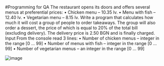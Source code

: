 #Programming for QA
The restaurant opens its doors and offers several menus at preferential prices: 
•	Chicken menu – 10.35 lv. 
•	Menu with fish – 12.40 lv. 
•	Vegetarian menu – 8.15 lv. 
Write a program that calculates how much it will cost a group of people to order takeaways.
The group will also order a dessert, the price of which is equal to 20% of the total bill (excluding delivery). 
The delivery price is 2.50 BGN and is finally charged.  
Input
From the console read 3 lines:
•	Number of chicken menus – integer in the range [0 ... 99]
•	Number of menus with fish – integer in the range [0 ... 99]
•	Number of vegetarian menus – an integer in the range [0 ... 99]

![image](https://github.com/VladislavHristov/Programming-for-QA/assets/136968279/5f2524fd-b8a7-427b-bd36-5b82d4a6461e)
